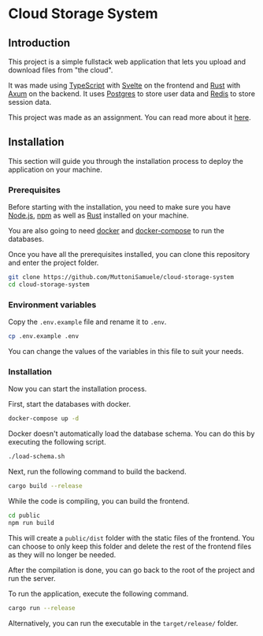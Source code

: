 # Cloud Storage System

## Introduction

This project is a simple fullstack web application that lets you upload and download files from "the cloud".

It was made using [TypeScript](https://www.typescriptlang.org/) with [Svelte](https://svelte.dev/) on the frontend and [Rust](https://www.rust-lang.org/) with [Axum](https://crates.io/crates/axum) on the backend. It uses [Postgres](https://www.postgresql.org/) to store user data and [Redis](https://redis.io/) to store session data.

This project was made as an assignment. You can read more about it [here](./project-info/project-info.md).


## Installation

This section will guide you through the installation process to deploy the application on your machine.


### Prerequisites

Before starting with the installation, you need to make sure you have [Node.js](https://nodejs.org), [npm](https://www.npmjs.com/) as well as [Rust](https://doc.rust-lang.org/book/ch01-01-installation.html) installed on your machine.

You are also going to need [docker](https://docs.docker.com/get-docker/) and [docker-compose](https://docs.docker.com/compose/install/) to run the databases.

Once you have all the prerequisites installed, you can clone this repository and enter the project folder.

```bash
git clone https://github.com/MuttoniSamuele/cloud-storage-system
cd cloud-storage-system
```


### Environment variables

Copy the `.env.example` file and rename it to `.env`.

```bash
cp .env.example .env
```

You can change the values of the variables in this file to suit your needs.


### Installation

Now you can start the installation process.

First, start the databases with docker.

```bash
docker-compose up -d
```

Docker doesn't automatically load the database schema. You can do this by executing the following script.

```bash
./load-schema.sh
```

Next, run the following command to build the backend.

```bash
cargo build --release
```

While the code is compiling, you can build the frontend.

```bash
cd public
npm run build
```

This will create a `public/dist` folder with the static files of the frontend. You can choose to only keep this folder and delete the rest of the frontend files as they will no longer be needed.

After the compilation is done, you can go back to the root of the project and run the server.

To run the application, execute the following command.

```bash
cargo run --release
```

Alternatively, you can run the executable in the `target/release/` folder.
